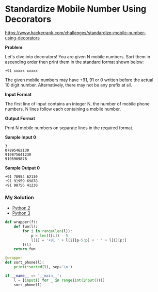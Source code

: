 # Standardize Mobile Number Using Decorators

https://www.hackerrank.com/challenges/standardize-mobile-number-using-decorators

**Problem**

Let's dive into decorators! You are given N mobile numbers. 
Sort them in ascending order then print them in the standard format shown below:

```+91 xxxxx xxxxx```

The given mobile numbers may have +91, 91 or 0 written before the actual 10 digit number. Alternatively, there may not be any prefix at all. 

**Input Format**

The first line of input contains an integer N, the number of mobile phone numbers. 
N lines follow each containing a mobile number.

**Output Format**

Print N mobile numbers on separate lines in the required format.

**Sample Input 0**

```
3
07895462130
919875641230
9195969878
```

**Sample Output 0**

```
+91 78954 62130
+91 91959 69878
+91 98756 41230
```

### My Solution

- [Python 2](python2.py)
- [Python 3](python3.py)
```python
def wrapper(f):
    def fun(l):
        for i in range(len(l)):
            p = len(l[i]) - 5
            l[i] = '+91 ' + l[i][p-5:p] + ' ' + l[i][p:]
        f(l)
    return fun

@wrapper
def sort_phone(l):
    print(*sorted(l), sep='\n')

if __name__ == '__main__':
    l = [input() for _ in range(int(input()))]
    sort_phone(l) 



````